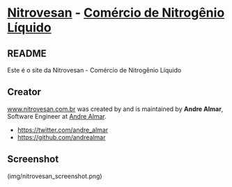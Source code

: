 # [Nitrovesan](http://www.nitrovesan.com.br/) - [Comércio de Nitrogênio Líquido](http://www.nitrovesan.com.br)

## README

Este é o site da Nitrovesan - Comércio de Nitrogênio Líquido

## Creator

www.nitrovesan.com.br was created by and is maintained by **Andre Almar**, Software Engineer at [Andre Almar](http://www.andrealmar.com/).

* https://twitter.com/andre_almar
* https://github.com/andrealmar

## Screenshot  
(img/nitrovesan_screenshot.png)